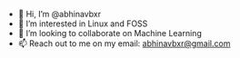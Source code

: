 - 👋 Hi, I’m @abhinavbxr
- 👀 I’m interested in Linux and FOSS
- 💞️ I’m looking to collaborate on Machine Learning 
- 📫 Reach out to me on my email: abhinavbxr@gmail.com

